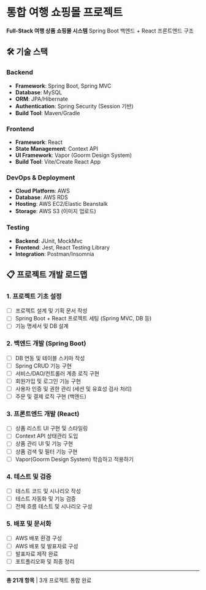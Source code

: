 # 통합 여행 쇼핑몰 프로젝트

**Full-Stack 여행 상품 쇼핑몰 시스템**
Spring Boot 백엔드 + React 프론트엔드 구조

## 🛠 기술 스택

### Backend
- **Framework**: Spring Boot, Spring MVC
- **Database**: MySQL
- **ORM**: JPA/Hibernate
- **Authentication**: Spring Security (Session 기반)
- **Build Tool**: Maven/Gradle

### Frontend
- **Framework**: React
- **State Management**: Context API
- **UI Framework**: Vapor (Goorm Design System)
- **Build Tool**: Vite/Create React App

### DevOps & Deployment
- **Cloud Platform**: AWS
- **Database**: AWS RDS
- **Hosting**: AWS EC2/Elastic Beanstalk
- **Storage**: AWS S3 (이미지 업로드)

### Testing
- **Backend**: JUnit, MockMvc
- **Frontend**: Jest, React Testing Library
- **Integration**: Postman/Insomnia

## 📋 프로젝트 개발 로드맵

### 1. 프로젝트 기초 설정
- [ ] 프로젝트 설계 및 기획 문서 작성
- [ ] Spring Boot + React 프로젝트 세팅 (Spring MVC, DB 등)
- [ ] 기능 명세서 및 DB 설계

### 2. 백엔드 개발 (Spring Boot)
- [ ] DB 연동 및 테이블 스키마 작성
- [ ] Spring CRUD 기능 구현
- [ ] 서비스/DAO/컨트롤러 계층 로직 구현
- [ ] 회원가입 및 로그인 기능 구현
- [ ] 사용자 인증 및 권한 관리 (세션 및 유효성 검사 처리)
- [ ] 주문 및 결제 로직 구현 (백엔드)

### 3. 프론트엔드 개발 (React)
- [ ] 상품 리스트 UI 구현 및 스타일링
- [ ] Context API 상태관리 도입
- [ ] 상품 관리 UI 및 기능 구현
- [ ] 상품 검색 및 필터 기능 구현
- [ ] Vapor(Goorm Design System) 학습하고 적용하기

### 4. 테스트 및 검증
- [ ] 테스트 코드 및 시나리오 작성
- [ ] 테스트 자동화 및 기능 검증
- [ ] 전체 흐름 테스트 및 시나리오 구성

### 5. 배포 및 문서화
- [ ] AWS 배포 환경 구성
- [ ] AWS 배포 및 발표자료 구성
- [ ] 발표자료 제작 완료
- [ ] 포트폴리오화 및 최종 정리

---
**총 21개 항목** | 3개 프로젝트 통합 완료
